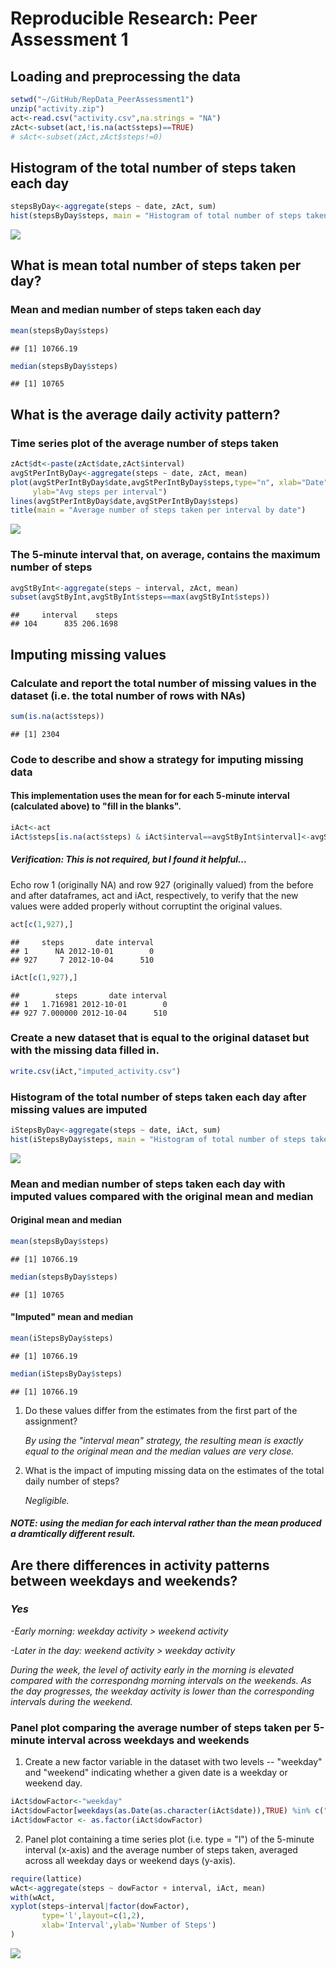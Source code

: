 # Reproducible Research: Peer Assessment 1

## Loading and preprocessing the data

```r
setwd("~/GitHub/RepData_PeerAssessment1")
unzip("activity.zip")
act<-read.csv("activity.csv",na.strings = "NA") 
zAct<-subset(act,!is.na(act$steps)==TRUE)
# sAct<-subset(zAct,zAct$steps!=0)
```

## Histogram of the total number of steps taken each day

```r
stepsByDay<-aggregate(steps ~ date, zAct, sum)
hist(stepsByDay$steps, main = "Histogram of total number of steps taken per day")
```

![](PA1_template_files/figure-html/unnamed-chunk-2-1.png)

## What is mean total number of steps taken per day?
### Mean and median number of steps taken each day

```r
mean(stepsByDay$steps)
```

```
## [1] 10766.19
```

```r
median(stepsByDay$steps)
```

```
## [1] 10765
```

## What is the average daily activity pattern?
### Time series plot of the average number of steps taken

```r
zAct$dt<-paste(zAct$date,zAct$interval)
avgStPerIntByDay<-aggregate(steps ~ date, zAct, mean)
plot(avgStPerIntByDay$date,avgStPerIntByDay$steps,type="n", xlab="Date",
     ylab="Avg steps per interval")
lines(avgStPerIntByDay$date,avgStPerIntByDay$steps)
title(main = "Average number of steps taken per interval by date")
```

![](PA1_template_files/figure-html/unnamed-chunk-4-1.png)

### The 5-minute interval that, on average, contains the maximum number of steps

```r
avgStByInt<-aggregate(steps ~ interval, zAct, mean)
subset(avgStByInt,avgStByInt$steps==max(avgStByInt$steps))
```

```
##     interval    steps
## 104      835 206.1698
```

## Imputing missing values
### Calculate and report the total number of missing values in the dataset (i.e. the total number of rows with NAs)

```r
sum(is.na(act$steps))
```

```
## [1] 2304
```

### Code to describe and show a strategy for imputing missing data
#### This implementation uses the mean for for each 5-minute interval (calculated above) to "fill in the blanks".


```r
iAct<-act
iAct$steps[is.na(act$steps) & iAct$interval==avgStByInt$interval]<-avgStByInt$steps
```

##### Verification: This is not required, but I found it helpful...
Echo row 1 (originally NA) and row 927 (originally valued) from 
the before and after dataframes, act and iAct, respectively, to verify that the new values were added properly without corruptint the original values.


```r
act[c(1,927),]
```

```
##     steps       date interval
## 1      NA 2012-10-01        0
## 927     7 2012-10-04      510
```

```r
iAct[c(1,927),]
```

```
##        steps       date interval
## 1   1.716981 2012-10-01        0
## 927 7.000000 2012-10-04      510
```
### Create a new dataset that is equal to the original dataset but with the missing data filled in.


```r
write.csv(iAct,"imputed_activity.csv")
```
### Histogram of the total number of steps taken each day after missing values are imputed

```r
iStepsByDay<-aggregate(steps ~ date, iAct, sum)
hist(iStepsByDay$steps, main = "Histogram of total number of steps taken per day including imputed values")
```

![](PA1_template_files/figure-html/unnamed-chunk-10-1.png)

### Mean and median number of steps taken each day with imputed values compared with the original mean and median
#### Original mean and median

```r
mean(stepsByDay$steps)
```

```
## [1] 10766.19
```

```r
median(stepsByDay$steps)
```

```
## [1] 10765
```

#### "Imputed" mean and median

```r
mean(iStepsByDay$steps)
```

```
## [1] 10766.19
```

```r
median(iStepsByDay$steps)
```

```
## [1] 10766.19
```

1. Do these values differ from the estimates from the first part of the assignment? 

    _By using the "interval mean" strategy, the resulting mean is exactly equal to the original mean and the median values are very close._

2. What is the impact of imputing missing data on the estimates of the total daily number of steps?

    _Negligible._ 

##### NOTE: using the median for each interval rather than the mean produced a dramtically different result.

## Are there differences in activity patterns between weekdays and weekends?
### _Yes_ 

_-Early morning:      weekday activity > weekend activity_

_-Later in the day:   weekend activity > weekday activity_

_During the week, the level of activity early in the morning is elevated compared with the correspondng morning intervals on the weekends. As the day progresses, the weekday activity is lower than the corresponding intervals during the weekend._
    
### Panel plot comparing the average number of steps taken per 5-minute interval across weekdays and weekends

1. Create a new factor variable in the dataset with two levels -- "weekday" and "weekend" indicating whether a given date is a weekday or weekend day.

```r
iAct$dowFactor<-"weekday"
iAct$dowFactor[weekdays(as.Date(as.character(iAct$date)),TRUE) %in% c("Sat", "Sun") ]<-"weekend"
iAct$dowFactor <- as.factor(iAct$dowFactor)
```
2. Panel plot containing a time series plot (i.e. type = "l") of the 5-minute interval (x-axis) and the average number of steps taken, averaged across all weekday days or weekend days (y-axis). 

```r
require(lattice)
wAct<-aggregate(steps ~ dowFactor + interval, iAct, mean)
with(wAct,
xyplot(steps~interval|factor(dowFactor),
       type='l',layout=c(1,2), 
       xlab='Interval',ylab='Number of Steps')
)
```

![](PA1_template_files/figure-html/unnamed-chunk-14-1.png)

